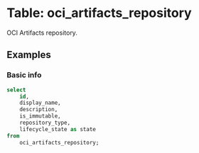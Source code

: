 # Table: oci_artifacts_repository

OCI Artifacts repository.

## Examples

### Basic info

```sql
select
    id,
    display_name,
    description,
    is_immutable,
    repository_type,
    lifecycle_state as state
from
    oci_artifacts_repository;
```